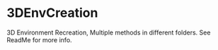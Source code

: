 # 3DEnvCreation
3D Environment Recreation, Multiple methods in different folders. See ReadMe for more info.
